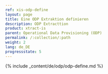 ```yaml
---
ref: xis-odp-define
layout: page
title: Eine ODP Extraktion definieren
description: ODP Extracttion
product: xtract-is
parent: Operational Data Provisioning (ODP)
permalink: /:collection/:path
weight: 2
lang: de_DE
progressstate: 5
---
```


{% include _content/de/odp/odp-define.md %}